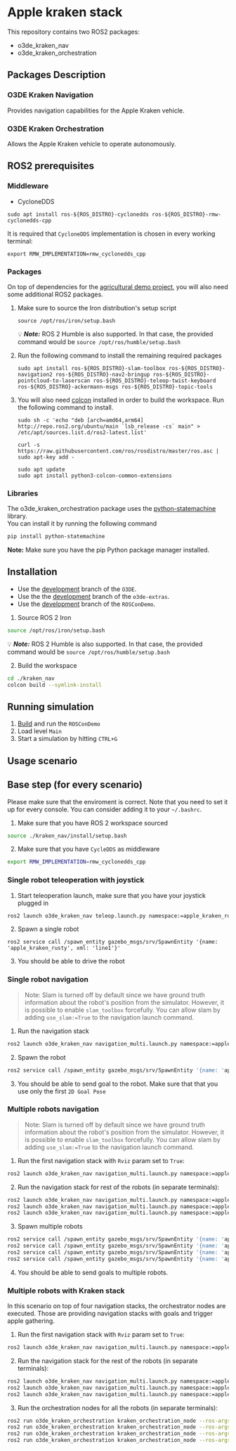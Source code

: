 # Apple kraken stack #

This repository contains two ROS2 packages:
 - o3de_kraken_nav
 - o3de_kraken_orchestration

## Packages Description

### O3DE Kraken Navigation

Provides navigation capabilities for the Apple Kraken vehicle.

### O3DE Kraken Orchestration

Allows the Apple Kraken vehicle to operate autonomously.

## ROS2 prerequisites

### Middleware

- CycloneDDS

```
sudo apt install ros-${ROS_DISTRO}-cyclonedds ros-${ROS_DISTRO}-rmw-cyclonedds-cpp
```

It is required that `CycloneDDS` implementation is chosen in every working terminal:

```
export RMW_IMPLEMENTATION=rmw_cyclonedds_cpp
```

### Packages

On top of dependencies for the [agricultural demo project](https://github.com/o3de/ROSConDemo), you will also need some additional ROS2 packages.

1.  Make sure to source the Iron distribution's setup script
    ```
    source /opt/ros/iron/setup.bash
    ```
    💡 ***Note:*** ROS 2 Humble is also supported. In that case, the provided command would be `source /opt/ros/humble/setup.bash`


2.  Run the following command to install the remaining required packages
    ```
    sudo apt install ros-${ROS_DISTRO}-slam-toolbox ros-${ROS_DISTRO}-navigation2 ros-${ROS_DISTRO}-nav2-bringup ros-${ROS_DISTRO}-pointcloud-to-laserscan ros-${ROS_DISTRO}-teleop-twist-keyboard ros-${ROS_DISTRO}-ackermann-msgs ros-${ROS_DISTRO}-topic-tools
    ```

3.  You will also need [colcon](https://colcon.readthedocs.io/en/released/user/installation.html) installed in order to build the workspace. Run the following command to install.

    ```
    sudo sh -c 'echo "deb [arch=amd64,arm64] http://repo.ros2.org/ubuntu/main `lsb_release -cs` main" > /etc/apt/sources.list.d/ros2-latest.list'

    curl -s https://raw.githubusercontent.com/ros/rosdistro/master/ros.asc | sudo apt-key add -

    sudo apt update
    sudo apt install python3-colcon-common-extensions
    ```

### Libraries

The o3de_kraken_orchestration package uses the [python-statemachine](https://pypi.org/project/python-statemachine/) library.\
You can install it by running the following command
```bash
pip install python-statemachine
```

**Note:** Make sure you have the pip Python package manager installed.

## Installation ##

- Use the [development](https://github.com/o3de/o3de/tree/development) branch of the `O3DE`.
- Use the the [development](https://github.com/o3de/o3de-extras/tree/development) branch of the `o3de-extras`.
- Use the [development](https://github.com/o3de/ROSConDemo) branch of the `ROSConDemo`.

1. Source ROS 2 Iron
```bash
source /opt/ros/iron/setup.bash
```
💡 ***Note:*** ROS 2 Humble is also supported. In that case, the provided command would be `source /opt/ros/humble/setup.bash`

2. Build the workspace

```bash
cd ./kraken_nav
colcon build --symlink-install
```

## Running simulation

1. [Build](https://github.com/o3de/ROSConDemo#download-and-install) and run the `ROSConDemo`
2. Load level `Main`
3. Start a simulation by hitting `CTRL+G`

## Usage scenario

## Base step (for every scenario)
Please make sure that the enviroment is correct.
Note that you need to set it up for every console.
You can consider adding it to your `~/.bashrc`.

1. Make sure that you have ROS 2 workspace sourced

```bash
source ./kraken_nav/install/setup.bash
```

2. Make sure that you have `CycleDDS` as middleware 
```bash
export RMW_IMPLEMENTATION=rmw_cyclonedds_cpp
```

### Single robot teleoperation with joystick

1. Start teleoperation launch, make sure that you have your joystick plugged in
```bash
ros2 launch o3de_kraken_nav teleop.launch.py namespace:=apple_kraken_rusty_1
```

2. Spawn a single robot
```
ros2 service call /spawn_entity gazebo_msgs/srv/SpawnEntity '{name: 'apple_kraken_rusty', xml: 'line1'}'
```

3. You should be able to drive the robot

### Single robot navigation

> Note: Slam is turned off by default since we have ground truth information about the robot's position from the simulator. However, it is possible to enable `slam_toolbox` forcefully. You can allow slam by adding `use_slam:=True` to the navigation launch command.


1. Run the navigation stack

```bash
ros2 launch o3de_kraken_nav navigation_multi.launch.py namespace:=apple_kraken_rusty_1 rviz:=True
```

2. Spawn the robot
```bash
ros2 service call /spawn_entity gazebo_msgs/srv/SpawnEntity '{name: 'apple_kraken_rusty', xml: 'line1'}'
```

3. You should be able to send goal to the robot. 
Make sure that that you use only the first `2D Goal Pose`


### Multiple robots navigation

> Note: Slam is turned off by default since we have ground truth information about the robot's position from the simulator. However, it is possible to enable `slam_toolbox` forcefully. You can allow slam by adding `use_slam:=True` to the navigation launch command.

1. Run the first navigation stack with `Rviz` param set to `True`:

```bash
ros2 launch o3de_kraken_nav navigation_multi.launch.py namespace:=apple_kraken_rusty_1 rviz:=True
```

2. Run the navigation stack for rest of the robots (in separate terminals):

```bash
ros2 launch o3de_kraken_nav navigation_multi.launch.py namespace:=apple_kraken_shiny_2 rviz:=False
ros2 launch o3de_kraken_nav navigation_multi.launch.py namespace:=apple_kraken_rusty_3 rviz:=False
ros2 launch o3de_kraken_nav navigation_multi.launch.py namespace:=apple_kraken_shiny_4 rviz:=False
```

3. Spawn multiple robots
```bash
ros2 service call /spawn_entity gazebo_msgs/srv/SpawnEntity '{name: 'apple_kraken_rusty', xml: 'line1'}' &&
ros2 service call /spawn_entity gazebo_msgs/srv/SpawnEntity '{name: 'apple_kraken_shiny', xml: 'line2'}' &&
ros2 service call /spawn_entity gazebo_msgs/srv/SpawnEntity '{name: 'apple_kraken_rusty', xml: 'line3'}' &&
ros2 service call /spawn_entity gazebo_msgs/srv/SpawnEntity '{name: 'apple_kraken_shiny', xml: 'line4'}'
```

4. You should be able to send goals to multiple robots.

### Multiple robots with Kraken stack 

In this scenario on top of four navigation stacks, the orchestrator nodes are executed.
Those are providing navigation stacks with goals and trigger apple gathering.

1. Run the first navigation stack with `Rviz` param set to `True`:

```bash
ros2 launch o3de_kraken_nav navigation_multi.launch.py namespace:=apple_kraken_rusty_1 rviz:=True
```

2. Run the navigation stack for the rest of the robots (in separate terminals):

```bash
ros2 launch o3de_kraken_nav navigation_multi.launch.py namespace:=apple_kraken_shiny_2 rviz:=False
ros2 launch o3de_kraken_nav navigation_multi.launch.py namespace:=apple_kraken_rusty_3 rviz:=False
ros2 launch o3de_kraken_nav navigation_multi.launch.py namespace:=apple_kraken_shiny_4 rviz:=False
```

3. Run the orchestration nodes for all the robots (in separate terminals):

```bash
ros2 run o3de_kraken_orchestration kraken_orchestration_node --ros-args -p robot_name:=apple_kraken_rusty_1 -p spawn_line:=line1
ros2 run o3de_kraken_orchestration kraken_orchestration_node --ros-args -p robot_name:=apple_kraken_shiny_2 -p spawn_line:=line2
ros2 run o3de_kraken_orchestration kraken_orchestration_node --ros-args -p robot_name:=apple_kraken_rusty_3 -p spawn_line:=line3
ros2 run o3de_kraken_orchestration kraken_orchestration_node --ros-args -p robot_name:=apple_kraken_shiny_4 -p spawn_line:=line4
```
